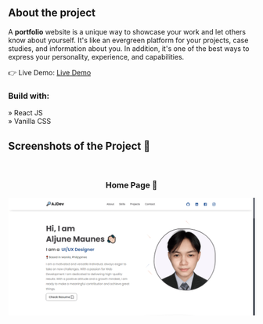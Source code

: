
<h2>About the project</h2>

  <p>A <b>portfolio</b> website is a unique way to showcase your work and let others know about yourself. It's like an evergreen platform for your projects, case studies, and information about you. In addition, it's one of the best ways to express your personality, experience, and capabilities.</p>

👉 Live Demo: <a href='https://aljunemaunes.info/'>Live Demo</a>

<h3>Build with:</h3>

» React JS <br>
» Vanilla CSS

<h2>Screenshots of the Project 📸</h2>
<br>
<h3 align='center'>Home Page 🏡</h3>

<div align='center'>
<img src='https://raw.githubusercontent.com/ajxmaunes/Storage/main/portfolio.PNG'/>

</div>
